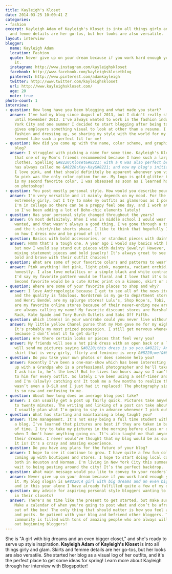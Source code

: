```yaml
---
title: Kayleigh's Kloset
date: 2014-03-25 10:00:41 Z
categories:
- fashion
excerpt: Kayleigh Adam of Kayleigh's Kloset is into all things girly and glam. Skirts
  and femme details are her go-tos, but her looks are also versatile.
layout: interview
blogger:
  name: Kayleigh Adam
  location: Fashion
  quote: Never give up on your dream because if you work hard enough you can achieve
    it.
  instagram: http://www.instagram.com/kayleighskloset
  facebook: http://www.facebook.com/kayleighsklosetblog
  pinterest: http://www.pinterest.com/adamkayleigh
  twitter: http://www.twitter.com/kayleighskloset
  url: http://www.kayleighskloset.com/
  age: 20
  note: true
photo-count: 1
interview:
- question: How long have you been blogging and what made you start?
  answer: I've had my blog since August of 2013, but I didn't really start posting
    until November 2013. I've always wanted to work in the fashion industry in New
    York City and one summer I decided to start blogging after being told that it
    gives employers something visual to look at other than a resume. I've always loved
    fashion and dressing up, so sharing my style with the world for my future just
    seemed like such a perfect fit for me!
- question: How did you come up with the name, color scheme, and graphics for your
    blog?
  answer: I struggled with picking a name for some time. Kayleigh's Kloset was something
    that one of my Mom's friends recommended because I have such a large amount of
    clothes. Spelling &#8220;Kloset&#8221; with a K was also perfect because my family
    has always called me &#8220;Kay-Kay&#8221; and now my blog's initials are K.K.
    I love pink, and that should definitely be apparent whenever you visit my blog!
    So pink was the only color option for me. My logo is gold glitter because gold
    is my second favorite color. I was obsessed as soon as I learned how to do it
    on photoshop!
- question: You post mostly personal style. How would you describe yours?
  answer: I'm very versatile and it mainly depends on my mood. For the most part I'm
    extremely girly, but I try to make my outfits as glamorous as I possibly can.
    I'm in college so there can be a preppy feel one day, and I work at Anthropologie
    so I've been adding a lot of Boho-chic elements lately!
- question: Has your personal style changed throughout the years?
  answer: Oh most definitely. When I was in middle school I would wear whatever I
    wanted, and that wasn't always a good thing. I've gone through a tomboy phase
    and the t-shirt/nike shorts phase. I like to think that hopefully I'll look back
    on how I dress now and be proud of it!
- question: Basics with bold accessories, or standout pieces with dainty jewelry?
  answer: Hmmm that's a tough one. A year ago I would say basics with bold accessories
    but now I would say stand out pieces with dainty jewelry! However, I'm all for
    mixing statement pieces and bold jewelry! It's always great to see someone being
    bold and brave with their outfit choices!
- question: What are some of your favorite colors and patterns to wear?
  answer: Pink anything! Hot pink, light pink, magenta, radiant orchid, all shades
    honestly. I also love metallics or a simple black and white contrasting outfit.
    I'd say my favorite pattern would be floral and I love that it's back this year!
    Second favorite would be a cute Aztec print on a kimono, skirt or a crop top.
- question: Where are some of your favorite places to shop and why?
  answer: I love Anthropologie because I get to see all of the news items come in
    and the quality is fabulous. Nordstrom is my go-to department store. Kate Spade
    and Henri Bendel are my splurge stores! Lulu's, Shop Hope's, Tobi, and Boca Leche
    are my favorite online stores because of their never-ending new arrivals that
    are always calling my name! My favorite discount stores are Marshalls, Nordstrom
    Rack, Kate Spade and Tory Burch Outlets and Saks Off Fifth.
- question: Which item(s) in your wardrobe could you never live without?
  answer: My little yellow Chanel purse that my Mom gave me for my eighteenth birthday.
    It's probably my most prized possession. I still get nervous whenever I wear it
    because I don’t want it to get dirty!
- question: Are there certain looks or pieces that feel very you?
  answer: My friends will see a hot pink dress with an open back or a large bow and
    will send me pictures saying &#8220;this dress is so you.&#8221; Any dress or
    skirt that is very girly, flirty and feminine is very &#8220;me!&#8221;
- question: Do you take your own photos or does someone help you?
  answer: Recently I've been a one-man-show which has been interesting. I've grown
    up with a Grandpa who is a professional photographer and he'll take pictures if
    I ask him to, he’s the best! But he lives two hours away so I can’t always go
    to him for every outfit. So lately I've been using a self-timer and camera tripod
    and I'm (slowly) catching on! It took me a few months to realize that my camera
    wasn’t even a D-SLR and I just had it replaced! The photography side of things
    is so new and confusing to me.
- question: About how long does an average blog post take?
  answer: I can usually get a post up fairly quick. Pictures take anywhere from ten
    to twenty minutes. The writing and linking of a post can take about the same time.
    I usually plan what I'm going to say in advance whenever I pick out an outfit.
- question: What has starting and maintaining a blog taught you?
  answer: Time management. It's not easy being a full time student with two jobs and
    a blog. I've learned that pictures are best if they are taken in bulk and ahead
    of time. I try to take my pictures in the morning before class or on the weekends
    when I don't have anything going on. It's also taught me that anyone can achieve
    their dreams. I never would've thought that my blog would be as successful as
    it is! It's a crazy and amazing experience.
- question: Do you have any plans for the future of your blog?
  answer: I hope to see it continue to grow. I have quite a few fun collaborations
    coming up with boutiques and stores. I hope to start doing local collaborations
    both in Houston and Norman. I'm living in New York City this summer so I can't
    wait to being posting around the city! It’s the perfect backdrop.
- question: What main message would you like to convey to your readers?
  answer: Never give up on your dream because if you work hard enough you can achieve
    it. My blog slogan is &#8220;A girl with big dreams and an even bigger closet,&#8221;
    and in this year alone I have already fulfilled quite a few of my dreams!
- question: Any advice for aspiring personal style bloggers wanting to reveal what’s
    in their closets?
  answer: There's no time like the present to get started, but make sure you're prepared!
    Make a calendar of when you're going to post what and don’t be afraid to step
    out of the box! The only thing that should matter is how you feel about your outfits
    and posts. Be patient with your blog and befriend other bloggers. The blogging
    community is filled with tons of amazing people who are always willing to help
    out beginning bloggers!
---
```


She is "A girl with big dreams and an even bigger closet," and she's ready to serve up style inspiration. **Kayleigh Adam** of **Kayleigh's Kloset** is into all things girly and glam. Skirts and femme details are her go-tos, but her looks are also versatile. She started her blog as a visual log of her outfits, and it's the perfect place to get some ideas for spring! Learn more about Kayleigh through her interview with Blogspotter!